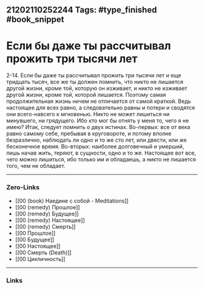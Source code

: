 21202110252244
Tags: #type_finished #book_snippet 
---
# Если бы даже ты рассчитывал прожить три тысячи лет

 2-14. Если бы даже ты рассчитывал прожить три тысячи лет и еще тридцать тысяч, все же ты должен помнить, что никто не лишается другой жизни, кроме той, которую он изживает, и никто не изживает другой жизни, кроме той, которой лишается. Поэтому самая продолжительная жизнь ничем не отличается от самой краткой. Ведь настоящее для всех равно, а следовательно равны и потери  и сводятся они всего-навсего к мгновенью. Никто не может лишиться ни минувшего, ни грядущего. Ибо кто мог бы отнять у меня то, чего я не имею? Итак, следует помнить о двух истинах. Во-первых: все от века равно самому себе, пребывая в круговороте, и потому вполне безразлично, наблюдать ли одно и то же сто лет, или двести, или же бесконечное время. Во-вторых: наиболее долговечный и умерший, лишь начав жить, теряют, в сущности, одно и то же. Настоящее  вот все, чего можно лишиться, ибо только им и обладаешь, а никто не лишается того, чем не обладает. 

---
### Zero-Links
 - [[00 (book) Наедине с собой - Meditations]]
 - [[00 (remedy) Прошлое]]
 - [[00 (remedy) Будущее]]
 - [[00 (remedy) Настоящее]]
 - [[00 (remedy) Смерть]]
 - [[00 Прошлое]]
 - [[00 Будущее]]
 - [[00 Настоящее]]
 - [[00 Смерть (Death)]]
 - [[00 Цикличность]]
 
---
### Links
